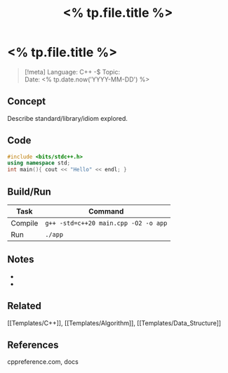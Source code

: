 ﻿---
title: "<% tp.file.title %>"
type: lang-note
language: C++
created: "<% tp.date.now('YYYY-MM-DD') %>"
tags: [cs, language, cpp]
cssclass: cs-note
---

# <% tp.file.title %>

> [!meta]
> Language: C++ -$ Topic:  
> Date: <% tp.date.now('YYYY-MM-DD') %>

## Concept
Describe standard/library/idiom explored.

## Code
```cpp
#include <bits/stdc++.h>
using namespace std;
int main(){ cout << "Hello" << endl; }
```

## Build/Run
| Task | Command |
|------|---------|
| Compile | `g++ -std=c++20 main.cpp -O2 -o app` |
| Run | `./app` |

## Notes
- 
- 

## Related
[[Templates/C++]], [[Templates/Algorithm]], [[Templates/Data_Structure]]

## References
cppreference.com, docs



